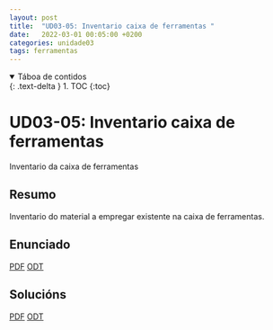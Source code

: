 ```yaml
---
layout: post
title:  "UD03-05: Inventario caixa de ferramentas "
date:   2022-03-01 00:05:00 +0200
categories: unidade03
tags: ferramentas
---
```


<details open markdown="block">
  <summary>
    Táboa de contidos
  </summary>
  {: .text-delta }
1. TOC
{:toc}
</details>

# UD03-05: Inventario caixa de ferramentas

Inventario da caixa de ferramentas

## Resumo 
Inventario do material a empregar existente na caixa de ferramentas. 

## Enunciado 
[PDF]({{site.baseurl}}/unidade03/t00-inventario-caixa-ferramentas-alumno.pdf)
[ODT]({{site.baseurl}}/unidade03/t00-inventario-caixa-ferramentas-alumno.odt)

## Solucións 
[PDF]({{site.baseurl}}/unidade03/t00-inventario-caixa-ferramentas.pdf)
[ODT]({{site.baseurl}}/unidade03/t00-inventario-caixa-ferramentas.odt)